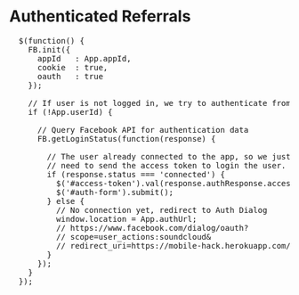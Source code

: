 # Authenticated Referrals

<pre class="brush: js">
  $(function() {
    FB.init({
      appId   : App.appId,
      cookie  : true,
      oauth   : true
    });

    // If user is not logged in, we try to authenticate from Facebook.
    if (!App.userId) {
    
      // Query Facebook API for authentication data
      FB.getLoginStatus(function(response) {
      
        // The user already connected to the app, so we just
        // need to send the access token to login the user.
        if (response.status === 'connected') {
          $('#access-token').val(response.authResponse.accessToken);
          $('#auth-form').submit();
        } else {
          // No connection yet, redirect to Auth Dialog
          window.location = App.authUrl;
          // https://www.facebook.com/dialog/oauth?
          // scope=user_actions:soundcloud&
          // redirect_uri=https://mobile-hack.herokuapp.com/auth
        }
      });
    }
  });
</pre>